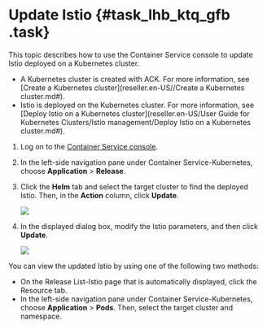 # Update Istio {#task_lhb_ktq_gfb .task}

This topic describes how to use the Container Service console to update Istio deployed on a Kubernetes cluster.

-   A Kubernetes cluster is created with ACK. For more information, see [Create a Kubernetes cluster](reseller.en-US//Create a Kubernetes cluster.md#).
-   Istio is deployed on the Kubernetes cluster. For more information, see [Deploy Istio on a Kubernetes cluster](reseller.en-US/User Guide for Kubernetes Clusters/Istio management/Deploy Istio on a Kubernetes cluster.md#).

1.  Log on to the [Container Service console](https://partners-intl.console.aliyun.com/#/cs).
2.  In the left-side navigation pane under Container Service-Kubernetes, choose **Application** \> **Release**.
3.  Click the **Helm** tab and select the target cluster to find the deployed Istio. Then, in the **Action** column, click **Update**. 

    ![](http://static-aliyun-doc.oss-cn-hangzhou.aliyuncs.com/assets/img/21819/156629546712755_en-US.png)

4.  In the displayed dialog box, modify the Istio parameters, and then click **Update**. 

    ![](http://static-aliyun-doc.oss-cn-hangzhou.aliyuncs.com/assets/img/21819/156629546712756_en-US.png)


You can view the updated Istio by using one of the following two methods:

-   On the Release List-Istio page that is automatically displayed, click the Resource tab.
-   In the left-side navigation pane under Container Service-Kubernetes, choose **Application** \> **Pods**. Then, select the target cluster and namespace.

